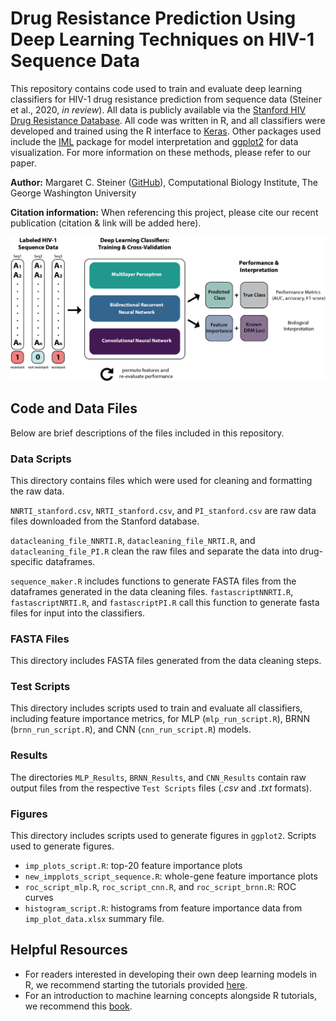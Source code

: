 #  Drug Resistance Prediction Using Deep Learning Techniques on HIV-1 Sequence Data

This repository contains code used to train and evaluate deep learning classifiers for HIV-1 drug resistance prediction from sequence data (Steiner et al., 2020, _in review_). All data is publicly available via the [Stanford HIV Drug Resistance Database](https://hivdb.stanford.edu). All code was written in R, and all classifiers were developed and trained using the R interface to [Keras](https://keras.rstudio.com). Other packages used include the [IML](https://cran.r-project.org/web/packages/iml/vignettes/intro.html) package for model interpretation and [ggplot2](https://ggplot2.tidyverse.org) for data visualization. For more information on these methods, please refer to our paper.

**Author:** Margaret C. Steiner ([GitHub](https://github.com/maggiesteiner)), Computational Biology Institute, The George Washington University

**Citation information:** 
When referencing this project, please cite our recent publication (citation & link will be added here).

![img1](hivml_overviewfigure.png)

## Code and Data Files

Below are brief descriptions of the files included in this repository.

### Data Scripts

This directory contains files which were used for cleaning and formatting the raw data.

`NNRTI_stanford.csv`, `NRTI_stanford.csv`, and `PI_stanford.csv` are raw data files downloaded from the Stanford database. 
 
`datacleaning_file_NNRTI.R`,  `datacleaning_file_NRTI.R`, and  `datacleaning_file_PI.R` clean the raw files and separate the data into drug-specific dataframes.
 
`sequence_maker.R` includes functions to generate FASTA files from the dataframes generated in the data cleaning files. `fastascriptNNRTI.R`,  `fastascriptNRTI.R`, and `fastascriptPI.R` call this function to generate fasta files for input into the classifiers.

### FASTA Files

This directory includes FASTA files generated from the data cleaning steps.

### Test Scripts

This directory includes scripts used to train and evaluate all classifiers, including feature importance metrics, for MLP (`mlp_run_script.R`), BRNN (`brnn_run_script.R`), and CNN (`cnn_run_script.R`) models.  

### Results

The directories `MLP_Results`, `BRNN_Results`, and `CNN_Results` contain raw output files from the respective `Test Scripts` files (_.csv_ and _.txt_ formats).

### Figures

This directory includes scripts used to generate figures in `ggplot2`. 
Scripts used to generate figures. 

- `imp_plots_script.R`: top-20 feature importance plots
- `new_impplots_script_sequence.R`: whole-gene feature importance plots  
- `roc_script_mlp.R`, `roc_script_cnn.R`, and `roc_script_brnn.R`: ROC curves 
- `histogram_script.R`: histograms from feature importance data from `imp_plot_data.xlsx` summary file.

## Helpful Resources

- For readers interested in developing their own deep learning models in R, we recommend starting the tutorials provided [here](https://keras.rstudio.com/articles/getting_started.html). 
- For an introduction to machine learning concepts alongside R tutorials, we recommend this [book](https://www.manning.com/books/deep-learning-with-r). 
